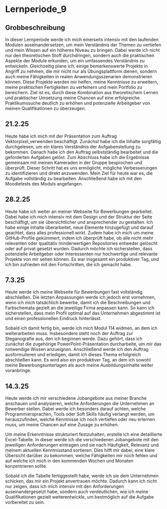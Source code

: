 # Lernperiode_9


## Grobbeschreibung

In dieser Lernperiode werde ich mich einerseits intensiv mit den laufenden Modulen auseinandersetzen, um mein Verständnis der Themen zu vertiefen und mein Wissen auf ein höheres Niveau zu bringen. Dabei werde ich nicht nur den theoretischen Stoff durchdringen, sondern auch die praktischen Aspekte der Module erkunden, um ein umfassendes Verständnis zu entwickeln. Gleichzeitig plane ich, einige bemerkenswerte Projekte in Angriff zu nehmen, die mir nicht nur als Übungsplattform dienen, sondern auch meine Fähigkeiten in realen Anwendungsszenarien demonstrieren können. Diese Projekte werden mir helfen, meine Kenntnisse zu erweitern, meine praktischen Fertigkeiten zu verfeinern und mein Portfolio zu bereichern. Ziel ist es, durch diese Kombination aus theoretischem Lernen und praktischer Umsetzung meine Chancen auf eine erfolgreiche Praktikumssuche deutlich zu erhöhen und potenzielle Arbeitgeber von meinen Qualifikationen zu überzeugen.

## 21.2.25
Heute habe ich mich mit der Präsentation zum Auftrag Vektorpixel_verwenden beschäftigt. Zunächst habe ich die Inhalte sorgfältig durchgelesen, um ein klares Verständnis der Aufgabenstellung zu bekommen. Danach habe ich den Auftrag selbstständig bearbeitet und die geforderten Aufgaben gelöst. Zum Abschluss habe ich die Ergebnisse gemeinsam mit meinen Kameraden in der Gruppe besprochen und überprüft. Dieser Schritt hat es uns ermöglicht, mögliche Verbesserungen zu identifizieren und direkt anzuwenden. Mein Ziel für heute war es, die Aufgabe vollständig zu bearbeiten. Anschließend habe ich mit den Moodletests des Moduls angefangen.

## 28.2.25 
Heute habe ich weiter an meiner Webseite für Bewerbungen gearbeitet. Dabei habe ich mich intensiv mit dem Design und der Struktur der Seite beschäftigt, um sie übersichtlicher und ansprechender zu gestalten. Ich habe einige Inhalte überarbeitet, neue Elemente hinzugefügt und darauf geachtet, dass alles professionell wirkt. Zudem habe ich mich um meine GitHub-Profile gekümmert, indem ich überprüft habe, ob alle nicht mehr relevanten oder qualitativ minderwertigen Repositories entweder gelöscht oder auf privat gesetzt wurden. Dadurch möchte ich sicherstellen, dass potenzielle Arbeitgeber oder Interessenten nur hochwertige und relevante Projekte von mir sehen können. Es war insgesamt ein produktiver Tag, und ich bin zufrieden mit den Fortschritten, die ich gemacht habe.


## 7.3.25
Heute werde ich meine Webseite für Bewerbungen fast vollständig abschließen. Die letzten Anpassungen werde ich jedoch erst vornehmen, wenn ich mich tatsächlich bewerbe, damit ich die Beschreibungen und Farbschemata gezielt an die jeweilige Firma anpassen kann. So kann ich sicherstellen, dass mein Profil optimal auf das Unternehmen abgestimmt ist und einen professionellen Eindruck hinterlässt.

Sobald ich damit fertig bin, werde ich mich Modul 114 widmen, an dem ich weiterarbeiten muss. Insbesondere steht noch der Auftrag zur Steganografie aus, den ich beginnen werde. Dazu gehört, dass ich zunächst die zugehörige PowerPoint-Präsentation durcharbeite, um mir das notwendige Wissen anzueignen. Anschließend werde ich den Auftrag ausformulieren und erledigen, damit ich dieses Thema erfolgreich abschließen kann. Es wird also ein produktiver Tag, an dem ich sowohl meine Bewerbungsunterlagen als auch meine Ausbildungsinhalte weiter voranbringe.


## 14.3.25
Heute werde ich mir verschiedene Jobangebote aus meiner Branche anschauen und analysieren, welche Anforderungen die Unternehmen an Bewerber stellen. Dabei werde ich besonders darauf achten, welche Programmiersprachen, Tools oder Soft Skills häufig verlangt werden, um herauszufinden, welche Kenntnisse ich noch vertiefen oder neu erlernen muss, um meine Chancen auf eine Zusage zu erhöhen.

Um meine Erkenntnisse strukturiert festzuhalten, erstelle ich eine detaillierte Excel-Tabelle. In dieser werde ich die verschiedenen Jobangebote mit den jeweiligen Anforderungen eintragen und sie nach Häufigkeit, Relevanz und meinem aktuellen Kenntnisstand sortieren. Dies hilft mir dabei, eine klare Übersicht darüber zu bekommen, welche Fähigkeiten mir noch fehlen und auf welche ich mich in den kommenden Wochen und Monaten konzentrieren sollte.

Sobald ich die Tabelle fertiggestellt habe, werde ich sie dem Unternehmen schicken, das mir ein Projekt anvertrauen möchte. Dadurch kann ich nicht nur zeigen, dass ich mich intensiv mit den Anforderungen auseinandergesetzt habe, sondern auch verdeutlichen, wie ich meine Qualifikationen gezielt weiterentwickle, um bestmöglich auf die Aufgabe vorbereitet zu sein.


